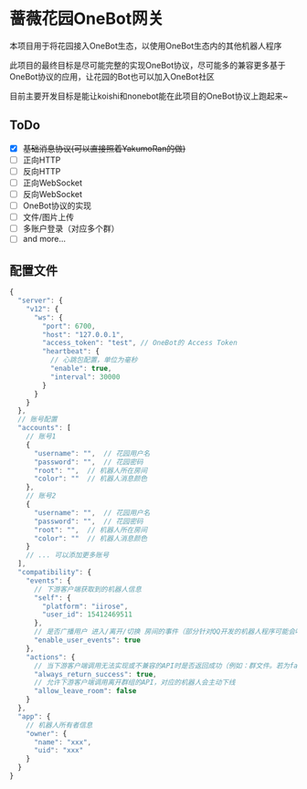 # 蔷薇花园OneBot网关
本项目用于将花园接入OneBot生态，以使用OneBot生态内的其他机器人程序

此项目的最终目标是尽可能完整的实现OneBot协议，尽可能多的兼容更多基于OneBot协议的应用，让花园的Bot也可以加入OneBot社区

目前主要开发目标是能让koishi和nonebot能在此项目的OneBot协议上跑起来~

## ToDo
- [x] ~~基础消息协议(可以直接照着YakumoRan的做)~~
- [ ] 正向HTTP
- [ ] 反向HTTP
- [ ] 正向WebSocket
- [ ] 反向WebSocket
- [ ] OneBot协议的实现
- [ ] 文件/图片上传
- [ ] 多账户登录（对应多个群）
- [ ] and more...

## 配置文件
```js
{
  "server": {
    "v12": {
      "ws": {
        "port": 6700,
        "host": "127.0.0.1",
        "access_token": "test", // OneBot的 Access Token
        "heartbeat": {
          // 心跳包配置，单位为毫秒
          "enable": true,
          "interval": 30000
        }
      }
    }
  },
  // 账号配置
  "accounts": [
    // 账号1
    {
      "username": "",  // 花园用户名
      "password": "",  // 花园密码
      "root": "",  // 机器人所在房间
      "color": ""  // 机器人消息颜色
    },
    // 账号2
    {
      "username": "",  // 花园用户名
      "password": "",  // 花园密码
      "root": "",  // 机器人所在房间
      "color": ""  // 机器人消息颜色
    }
    // ... 可以添加更多账号
  ],
  "compatibility": {
    "events": {
      // 下游客户端获取到的机器人信息
      "self": {
        "platform": "iirose",
        "user_id": 15412469511
      },
      // 是否广播用户 进入/离开/切换 房间的事件（部分针对QQ开发的机器人程序可能会响应这些事件发送过长的消息）
      "enable_user_events": true
    },
    "actions": {
      // 当下游客户端调用无法实现或不兼容的API时是否返回成功（例如：群文件。若为false则会返回服务端不支持这个操作，为true时会伪造虚假的数据返回给客户端）
      "always_return_success": true,
      // 允许下游客户端调用离开群组的API，对应的机器人会主动下线
      "allow_leave_room": false
    }
  },
  "app": {
    // 机器人所有者信息
    "owner": {
      "name": "xxx",
      "uid": "xxx"
    }
  }
}
```
